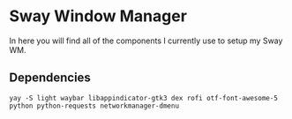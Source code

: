 # Sway Window Manager
In here you will find all of the components I currently use to setup my Sway WM.

## Dependencies
`yay -S light waybar libappindicator-gtk3 dex rofi otf-font-awesome-5 python python-requests networkmanager-dmenu`